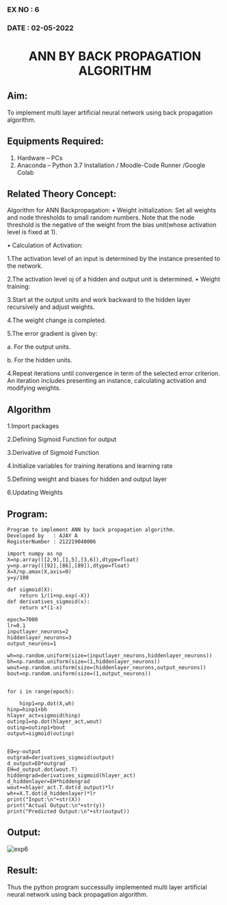 ### EX NO : 6
### DATE  : 02-05-2022
# <p align="center"> ANN BY BACK PROPAGATION ALGORITHM </p>
## Aim:
   To implement multi layer artificial neural network using back propagation algorithm.
## Equipments Required:
1. Hardware – PCs
2. Anaconda – Python 3.7 Installation / Moodle-Code Runner /Google Colab

## Related Theory Concept:
Algorithm for ANN Backpropagation: • Weight initialization: Set all weights and node thresholds to small random numbers. Note that the node threshold is the negative of the weight from the bias unit(whose activation level is fixed at 1).

• Calculation of Activation:

1.The activation level of an input is determined by the instance presented to the network.

2.The activation level oj of a hidden and output unit is determined. • Weight training:

3.Start at the output units and work backward to the hidden layer recursively and adjust weights.

4.The weight change is completed.

5.The error gradient is given by:

a. For the output units.

b. For the hidden units.

4.Repeat iterations until convergence in term of the selected error criterion. An iteration includes presenting an instance, calculating activation and modifying weights.

## Algorithm
1.Import packages

2.Defining Sigmoid Function for output

3.Derivative of Sigmoid Function

4.Initialize variables for training iterations and learning rate

5.Defining weight and biases for hidden and output layer

6.Updating Weights

## Program:
```
Program to implement ANN by back propagation algorithm.
Developed by   : AJAY A
RegisterNumber : 212219040006
```
```python3
import numpy as np
X=np.array(([2,9],[1,5],[3,6]),dtype=float)
y=np.array(([92],[86],[89]),dtype=float)
X=X/np.amax(X,axis=0)
y=y/100

def sigmoid(X):
    return 1/(1+np.exp(-X))
def derivatives_sigmoid(x):
    return x*(1-x)

epoch=7000
lr=0.1
inputlayer_neurons=2 
hiddenlayer_neurons=3 
output_neurons=1 

wh=np.random.uniform(size=(inputlayer_neurons,hiddenlayer_neurons))
bh=np.random.uniform(size=(1,hiddenlayer_neurons))
wout=np.random.uniform(size=(hiddenlayer_neurons,output_neurons))
bout=np.random.uniform(size=(1,output_neurons))


for i in range(epoch):

    hinp1=np.dot(X,wh)
hinp=hinp1+bh
hlayer_act=sigmoid(hinp)
outinp1=np.dot(hlayer_act,wout)
outinp=outinp1+bout
output=sigmoid(outinp)


EO=y-output
outgrad=derivatives_sigmoid(output)
d_output=EO*outgrad
EH=d_output.dot(wout.T)
hiddengrad=derivatives_sigmoid(hlayer_act)
d_hiddenlayer=EH*hiddengrad
wout+=hlayer_act.T.dot(d_output)*lr
wh+=X.T.dot(d_hiddenlayer)*lr
print("Input:\n"+str(X))
print("Actual Output:\n"+str(y))
print("Predicted Output:\n"+str(output))
 ```


## Output:
![exp6](https://user-images.githubusercontent.com/78891098/168969204-470c2094-a092-48b2-afae-6d27685a8965.png)



## Result:
Thus the python program successully implemented multi layer artificial neural network using back propagation algorithm.
